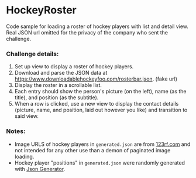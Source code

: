 # HockeyRoster
Code sample for loading a roster of hockey players with list and detail view.<br> Real JSON url omitted for the privacy of the company who sent the challenge. 

### Challenge details:

1. Set up view to display a roster of hockey players.
2. Download and parse the JSON data at https://www.downloadablehockeyfoo.com/rosterbar.json. (fake url)
3. Display the roster in a scrollable list.
4. Each entry should show the person's picture (on the left), name (as the title), and position (as the subtitle).
5. When a row is clicked, use a new view to display the contact details (picture, name, and position, laid out however you like) and transition to said view.



### Notes:
+ Image URLS of hockey players in `generated.json` are from <a href="https://www.123rf.com/stock-photo/hockey_player.html">123rf.com</a> and not intended for any other use than a demon of paginated image loading.
+ Hockey player "positions" in `generated.json` were randomly generated with <a href="https://www.json-generator.com">Json Generator</a>.
